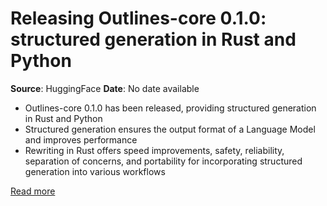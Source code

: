 # Releasing Outlines-core 0.1.0: structured generation in Rust and Python

**Source**: HuggingFace
**Date**: No date available

- Outlines-core 0.1.0 has been released, providing structured generation in Rust and Python
- Structured generation ensures the output format of a Language Model and improves performance
- Rewriting in Rust offers speed improvements, safety, reliability, separation of concerns, and portability for incorporating structured generation into various workflows

[Read more](https://huggingface.co/blog/outlines-core)
